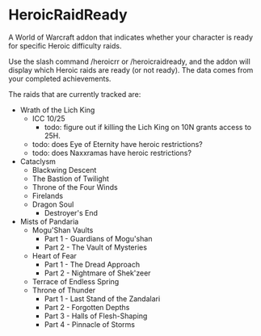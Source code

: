HeroicRaidReady
=====================

A World of Warcraft addon that indicates whether your character is ready for specific Heroic difficulty raids.

Use the slash command /heroicrr or /heroicraidready, and the addon will display which Heroic raids are ready
(or not ready). The data comes from your completed achievements.

The raids that are currently tracked are:

* Wrath of the Lich King
  * ICC 10/25
    * todo: figure out if killing the Lich King on 10N grants access to 25H.
  * todo: does Eye of Eternity have heroic restrictions?
  * todo: does Naxxramas have heroic restrictions?
* Cataclysm
  * Blackwing Descent
  * The Bastion of Twilight
  * Throne of the Four Winds
  * Firelands
  * Dragon Soul
    * Destroyer's End
* Mists of Pandaria
  * Mogu'Shan Vaults
    * Part 1 - Guardians of Mogu'shan
    * Part 2 - The Vault of Mysteries
  * Heart of Fear
    * Part 1 - The Dread Approach
    * Part 2 - Nightmare of Shek'zeer
  * Terrace of Endless Spring
  * Throne of Thunder
    * Part 1 - Last Stand of the Zandalari
    * Part 2 - Forgotten Depths
    * Part 3 - Halls of Flesh-Shaping
    * Part 4 - Pinnacle of Storms

